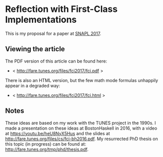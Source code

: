 Reflection with First-Class Implementations
===========================================

This is my proposal for a paper at
[SNAPL 2017](http://snapl.org/2017/cfp.html).

Viewing the article
-------------------

The PDF version of this article can be found here:

  * < http://fare.tunes.org/files/fci2017/fci.pdf >

There is also an HTML version, but the few math mode formulas
unhappily appear in a degraded way:

  * < http://fare.tunes.org/files/fci2017/fci.html >


Notes
-----

These ideas are based on my work with the TUNES project in the 1990s.
I made a presentation on these ideas at BostonHaskell in 2016,
with a video at <https://youtu.be/heU8NyX5Hus> and
the slides at <http://fare.tunes.org/files/cs/fci-bh2016.pdf>.
My resurrected PhD thesis on this topic (in progress) can be found at:
<http://fare.tunes.org/tmp/phd/thesis.pdf>.
